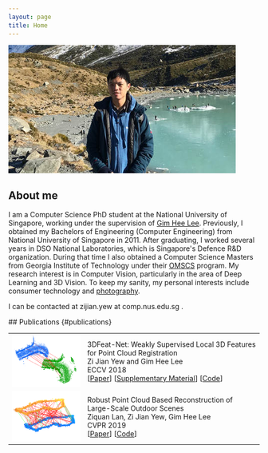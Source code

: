 ```yaml
---
layout: page
title: Home
---
```


![alt text](assets/img-6364.jpg "Photo of me")

## About me
I am a Computer Science PhD student at the National University of Singapore, working under the supervision of [Gim Hee Lee](https://sites.google.com/site/gimheelee/).  Previously, I obtained my Bachelors of Engineering (Computer Engineering) from National University of Singapore in 2011. After graduating, I worked several years in DSO National Laboratories, which is Singapore's Defence R&D organization. During that time I also obtained a Computer Science Masters from Georgia Institute of Technology under their [OMSCS](http://www.omscs.gatech.edu) program.  My research interest is in Computer Vision, particularly in the area of Deep Learning and 3D Vision. To keep my sanity, my personal interests include consumer technology and [photography](photography).

<p>I can be contacted at zijian.yew at comp.nus.edu.sg .</p>
## Publications {#publications}
<table>
	<tr>
		<td width="30%">
			<img src="assets/3dfeatnet.png">
		</td>
		<td width="70%">
			<div class="pub-title">
				3DFeat-Net: Weakly Supervised Local 3D Features for Point Cloud Registration
			</div>
			<div class="pub-details">
				Zi Jian Yew and Gim Hee Lee<br/>
				ECCV 2018
			</div>
			<div class="pub-details">
				[<a href="https://arxiv.org/pdf/1807.09413">Paper</a>]
				[<a href="https://arxiv.org/src/1807.09413v1/anc/supplementary.pdf">Supplementary Material</a>]
				[<a href="https://github.com/yewzijian/3DFeatNet">Code</a>]
			</div>
		</td>
	</tr>
		<tr>
		<td width="30%">
			<img src="assets/robustrecon.png">
		</td>
		<td width="70%">
			<div class="pub-title">
				Robust Point Cloud Based Reconstruction of Large-Scale Outdoor Scenes
			</div>
			<div class="pub-details">
				Ziquan Lan, Zi Jian Yew, Gim Hee Lee<br/>
				CVPR 2019
			</div>
			<div class="pub-details">
				[<a href="https://arxiv.org/pdf/1905.09634">Paper</a>]
				[<a href="https://github.com/ziquan111/RobustPCLReconstruction">Code</a>]
			</div>
		</td>
	</tr>
</table>